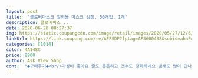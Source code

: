 ```yaml
---
layout: post 
title:  "클로버마스크 일회용 마스크 검정, 50개입, 1개" 
description: 클로버마스 ..
date: 2020-06-28 08:27:37 
img: https://static.coupangcdn.com/image/retail/images/2020/05/27/12/6/5408693c-f2d2-46f4-9ae2-d6dfb9a892be.jpg 
linkUrl: https://link.coupang.com/re/AFFSDP?lptag=AF3600438&subid=ahnPublicAsk&pageKey=1629250009&itemId=2779273567&vendorItemId=70769018969&traceid=V0-113-89424234291a2e37 
categories: [1014] 
color: 4A148C 
price: 8900 
author: Ask View Shop 
cont:  "●구매후기●<br/>가성비 좋아요 줄도 튼튼하고 갯수도 정확하네요 냄새도 많이 안나고 만족합니다<br/>별 두개도 아까워요... <br/><br/>상품평을 봤으면 구매를  안했을텐데... <br/>.<br/>.<br/><br/>일회용으로 쓰긴하는데 그래도 색상이나 끈접착면들이 허접한게 하루에 2.<br/>3개도 버리게 되네요.<br/> 검정색이 뭔가 희끗희끗.<br/>.<br/> 한게 균일하지가않고 끈도 넘쉽게끊겨요 ㅠㅠ<br/>가성비 좋아요 줄도 튼튼하고 갯수도 정확하네요 냄새도 많이 안나고 만족합니다<br/>별 두개도 아까워요... <br/><br/>상품평을 봤으면 구매를  안했을텐데... <br/>.<br/>.<br/><br/>일회용으로 쓰긴하는데 그래도 색상이나 끈접착면들이 허접한게 하루에 2.<br/>3개도 버리게 되네요.<br/> 검정색이 뭔가 희끗희끗.<br/>.<br/> 한게 균일하지가않고 끈도 넘쉽게끊겨요 ㅠㅠ<br/>" 
---
```

